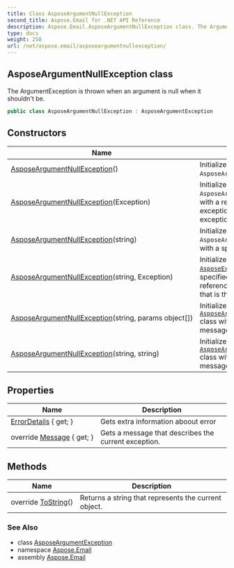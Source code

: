 ```yaml
---
title: Class AsposeArgumentNullException
second_title: Aspose.Email for .NET API Reference
description: Aspose.Email.AsposeArgumentNullException class. The ArgumentException is thrown when an argument is null when it shouldnt be
type: docs
weight: 250
url: /net/aspose.email/asposeargumentnullexception/
---
```

## AsposeArgumentNullException class

The ArgumentException is thrown when an argument is null when it shouldn't be.

```csharp
public class AsposeArgumentNullException : AsposeArgumentException
```

## Constructors

| Name | Description |
| --- | --- |
| [AsposeArgumentNullException](asposeargumentnullexception/#constructor)() | Initializes a new instance of the `AsposeArgumentNullException` class. |
| [AsposeArgumentNullException](asposeargumentnullexception/#constructor_1)(Exception) | Initializes a new instance of the `AsposeArgumentNullException` class with a reference to the inner exception that is the cause of this exception. |
| [AsposeArgumentNullException](asposeargumentnullexception/#constructor_2)(string) | Initializes a new instance of the `AsposeArgumentNullException` class with a specified error message. |
| [AsposeArgumentNullException](asposeargumentnullexception/#constructor_3)(string, Exception) | Initializes a new instance of the [`AsposeException`](../asposeexception/) class with a specified error message and a reference to the inner exception that is the cause of this exception. |
| [AsposeArgumentNullException](asposeargumentnullexception/#constructor_4)(string, params object[]) | Initializes a new instance of the [`AsposeArgumentOutOfRangeException`](../asposeargumentoutofrangeexception/) class with a specified error message. |
| [AsposeArgumentNullException](asposeargumentnullexception/#constructor_5)(string, string) | Initializes a new instance of the [`AsposeArgumentOutOfRangeException`](../asposeargumentoutofrangeexception/) class with a specified error message. |

## Properties

| Name | Description |
| --- | --- |
| [ErrorDetails](../../aspose.email/asposeexception/errordetails/) { get; } | Gets extra information aboout error |
| override [Message](../../aspose.email/asposeexception/message/) { get; } | Gets a message that describes the current exception. |

## Methods

| Name | Description |
| --- | --- |
| override [ToString](../../aspose.email/asposeexception/tostring/)() | Returns a string that represents the current object. |

### See Also

* class [AsposeArgumentException](../asposeargumentexception/)
* namespace [Aspose.Email](../../aspose.email/)
* assembly [Aspose.Email](../../)


